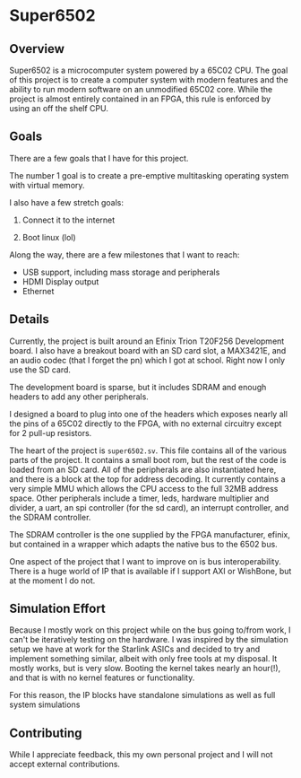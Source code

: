 # Super6502

## Overview

Super6502 is a microcomputer system powered by a 65C02 CPU. The goal of this
project is to create a computer system with modern features and the ability to
run modern software on an unmodified 65C02 core. While the project is almost
entirely contained in an FPGA, this rule is enforced by using an off the shelf
CPU.

## Goals

There are a few goals that I have for this project.

The number 1 goal is to create a pre-emptive multitasking operating system with
virtual memory.

I also have a few stretch goals:

1. Connect it to the internet

2. Boot linux (lol)

Along the way, there are a few milestones that I want to reach:

* USB support, including mass storage and peripherals
* HDMI Display output
* Ethernet

## Details

Currently, the project is built around an Efinix Trion T20F256 Development board.
I also have a breakout board with an SD card slot, a MAX3421E, and an audio codec
(that I forget the pn) which I got at school. Right now I only use the SD card.

The development board is sparse, but it includes SDRAM and enough headers to add
any other peripherals.

I designed a board to plug into one of the headers which exposes nearly all the pins
of a 65C02 directly to the FPGA, with no external circuitry except for 2 pull-up
resistors.

The heart of the project is `super6502.sv`. This file contains all of the various
parts of the project. It contains a small boot rom, but the rest of the code is
loaded from an SD card. All of the peripherals are also instantiated here, and there
is a block at the top for address decoding. It currently contains a very simple MMU
which allows the CPU access to the full 32MB address space. Other peripherals include
a timer, leds, hardware multiplier and divider, a uart, an spi controller (for the sd
card), an interrupt controller, and the SDRAM controller.

The SDRAM controller is the one supplied by the FPGA manufacturer, efinix, but contained
in a wrapper which adapts the native bus to the 6502 bus.

One aspect of the project that I want to improve on is bus interoperability. There is
a huge world of IP that is available if I support AXI or WishBone, but at the moment
I do not.

## Simulation Effort

Because I mostly work on this project while on the bus going to/from work, I can't be
iteratively testing on the hardware. I was inspired by the simulation setup we have at
work for the Starlink ASICs and decided to try and implement something similar, albeit
with only free tools at my disposal. It mostly works, but is very slow. Booting the
kernel takes nearly an hour(!), and that is with no kernel features or functionality.

For this reason, the IP blocks have standalone simulations as well as full system
simulations

## Contributing

While I appreciate feedback, this my own personal project and I will not accept
external contributions.